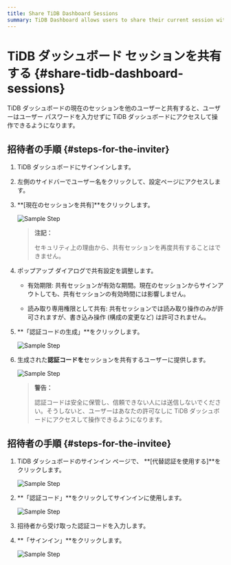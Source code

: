 ```yaml
---
title: Share TiDB Dashboard Sessions
summary: TiDB Dashboard allows users to share their current session with others, eliminating the need for a user password. The inviter can generate an authorization code with specific sharing settings and provide it to the invitee. The invitee can then use the authorization code to sign in without a password.
---
```


# TiDB ダッシュボード セッションを共有する {#share-tidb-dashboard-sessions}

TiDB ダッシュボードの現在のセッションを他のユーザーと共有すると、ユーザーはユーザー パスワードを入力せずに TiDB ダッシュボードにアクセスして操作できるようになります。

## 招待者の手順 {#steps-for-the-inviter}

1.  TiDB ダッシュボードにサインインします。

2.  左側のサイドバーでユーザー名をクリックして、設定ページにアクセスします。

3.  **[現在のセッションを共有]**をクリックします。

    ![Sample Step](/media/dashboard/dashboard-session-share-settings-1-v650.png)

    > **注記：**
    >
    > セキュリティ上の理由から、共有セッションを再度共有することはできません。

4.  ポップアップ ダイアログで共有設定を調整します。

    -   有効期限: 共有セッションが有効な期間。現在のセッションからサインアウトしても、共有セッションの有効時間には影響しません。

    -   読み取り専用権限として共有: 共有セッションでは読み取り操作のみが許可されますが、書き込み操作 (構成の変更など) は許可されません。

5.  **「認証コードの生成」**をクリックします。

    ![Sample Step](/media/dashboard/dashboard-session-share-settings-2-v650.png)

6.  生成された**認証コードを**セッションを共有するユーザーに提供します。

    ![Sample Step](/media/dashboard/dashboard-session-share-settings-3-v650.png)

    > **警告：**
    >
    > 認証コードは安全に保管し、信頼できない人には送信しないでください。そうしないと、ユーザーはあなたの許可なしに TiDB ダッシュボードにアクセスして操作できるようになります。

## 招待者の手順 {#steps-for-the-invitee}

1.  TiDB ダッシュボードのサインイン ページで、 **[代替認証を使用する]**をクリックします。

    ![Sample Step](/media/dashboard/dashboard-session-share-signin-1-v650.png)

2.  **「認証コード」**をクリックしてサインインに使用します。

    ![Sample Step](/media/dashboard/dashboard-session-share-signin-2-v650.png)

3.  招待者から受け取った認証コードを入力します。

4.  **「サインイン」**をクリックします。

    ![Sample Step](/media/dashboard/dashboard-session-share-signin-3-v650.png)
